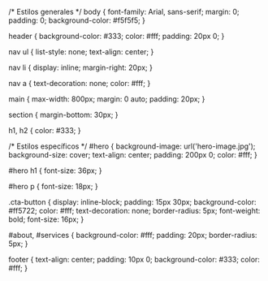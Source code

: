 /* Estilos generales */
body {
    font-family: Arial, sans-serif;
    margin: 0;
    padding: 0;
    background-color: #f5f5f5;
}

header {
    background-color: #333;
    color: #fff;
    padding: 20px 0;
}

nav ul {
    list-style: none;
    text-align: center;
}

nav li {
    display: inline;
    margin-right: 20px;
}

nav a {
    text-decoration: none;
    color: #fff;
}

main {
    max-width: 800px;
    margin: 0 auto;
    padding: 20px;
}

section {
    margin-bottom: 30px;
}

h1, h2 {
    color: #333;
}

/* Estilos específicos */
#hero {
    background-image: url('hero-image.jpg');
    background-size: cover;
    text-align: center;
    padding: 200px 0;
    color: #fff;
}

#hero h1 {
    font-size: 36px;
}

#hero p {
    font-size: 18px;
}

.cta-button {
    display: inline-block;
    padding: 15px 30px;
    background-color: #ff5722;
    color: #fff;
    text-decoration: none;
    border-radius: 5px;
    font-weight: bold;
    font-size: 16px;
}

#about, #services {
    background-color: #fff;
    padding: 20px;
    border-radius: 5px;
}

footer {
    text-align: center;
    padding: 10px 0;
    background-color: #333;
    color: #fff;
}
